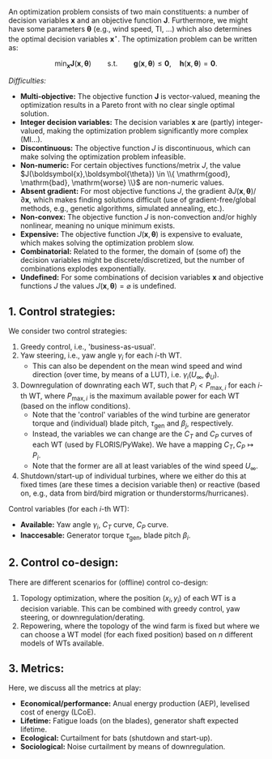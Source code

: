 An optimization problem consists of two main constituents: a number of decision variables $\boldsymbol{x}$ and an objective function $\boldsymbol{J}$. Furthermore, we might have some parameters $\boldsymbol{\theta}$ (e.g., wind speed, TI, ...) which also determines the optimal decision variables $\boldsymbol{x}^{\star}$. The optimization problem can be written as:

$$\min_{\boldsymbol{x}} \boldsymbol{J}(\boldsymbol{x}, \boldsymbol{\theta}) \qquad \text{s.t.} \qquad \boldsymbol{g}(\boldsymbol{x}, \boldsymbol{\theta}) \leq \boldsymbol{0}, \quad \boldsymbol{h}(\boldsymbol{x}, \boldsymbol{\theta}) = \boldsymbol{0}.$$

*Difficulties:*

- **Multi-objective:** The objective function $\boldsymbol{J}$ is vector-valued, meaning the optimization results in a Pareto front with no clear single optimal solution.
- **Integer decision variables:** The decision variables $\boldsymbol{x}$ are (partly) integer-valued, making the optimization problem significantly more complex (MI...).
- **Discontinuous:** The objective function $J$ is discontinuous, which can make solving the optimization problem infeasible.
- **Non-numeric:** For certain objectives functions/metrix $J$, the value $J(\boldsymbol{x},\boldsymbol{\theta}) \in \\{ \mathrm{good}, \mathrm{bad}, \mathrm{worse} \\}$ are non-numeric values.
- **Absent gradient:** For most objective functions $J$, the gradient $\partial J(\boldsymbol{x}, \boldsymbol{\theta}) / \partial \boldsymbol{x}$, which makes finding solutions difficult (use of gradient-free/global methods, e.g., genetic algorithms, simulated annealing, etc.).
- **Non-convex:** The objective function $J$ is non-convection and/or highly nonlinear, meaning no unique minimum exists.
- **Expensive:** The objective function $J(\boldsymbol{x}, \boldsymbol{\theta})$ is expensive to evaluate, which makes solving the optimization problem slow.
- **Combinatorial:** Related to the former, the domain of (some of) the decision variables might be discrete/discretized, but the number of combinations explodes exponentially.
- **Undefined:** For some combinations of decision variables $\boldsymbol{x}$ and objective functions $J$ the values $J(\boldsymbol{x},\boldsymbol{\theta}) = \varnothing$ is undefined.

## 1. Control strategies:

We consider two control strategies:

1. Greedy control, i.e., 'business-as-usual'.
2. Yaw steering, i.e., yaw angle $\gamma_{i}$ for each $i$-th WT.
   - This can also be dependent on the mean wind speed and wind direction (over time, by means of a LUT), i.e. $\gamma_{i}(U_{\infty},\phi_{U})$.
3. Downregulation of downrating each WT, such that $P_{i} < P_{\mathrm{max},i}$ for each $i$-th WT, where $P_{\mathrm{max},i}$ is the maximum available power for each WT (based on the inflow conditions).
   - Note that the 'control' variables of the wind turbine are generator torque and (individual) blade pitch, $\tau_{\mathrm{gen}}$ and $\beta_{j}$, respectively.
   - Instead, the variables we can change are the $C_{T}$ and $C_{P}$ curves of each WT (used by FLORIS/PyWake). We have a mapping $C_{T},C_{P} \mapsto P_{i}$.
   - Note that the former are all at least variables of the wind speed $U_{\infty}$.
4. Shutdown/start-up of individual turbines, where we either do this at fixed times (are these times a decision variable then) or reactive (based on, e.g., data from bird/bird migration or thunderstorms/hurricanes).
  
Control variables (for each $i$-th WT):

- **Available:** Yaw angle $\gamma_{i}$, $C_{T}$ curve, $C_{P}$ curve.
- **Inaccesable:** Generator torque $\tau_{\mathrm{gen}}$, blade pitch $\beta_{i}$.
  
## 2. Control co-design:

There are different scenarios for (offline) control co-design:

1. Topology optimization, where the position $(x_{i},y_{i})$ of each WT is a decision variable. This can be combined with greedy control, yaw steering, or downregulation/derating.
2. Repowering, where the topology of the wind farm is fixed but where we can choose a WT model (for each fixed position) based on $n$ different models of WTs available.

## 3. Metrics:

Here, we discuss all the metrics at play:

- **Economical/performance:** Anual energy production (AEP), levelised cost of energy (LCoE).
- **Lifetime:** Fatigue loads (on the blades), generator shaft expected lifetime.
- **Ecological:** Curtailment for bats (shutdown and start-up).
- **Sociological:** Noise curtailment by means of downregulation.
